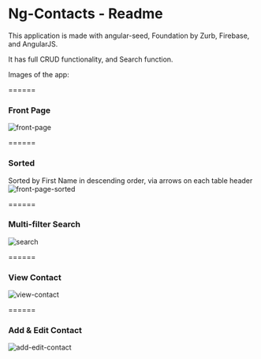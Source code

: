 # Ng-Contacts - Readme

This application is made with angular-seed, Foundation by Zurb, Firebase, and AngularJS.

It has full CRUD functionality, and Search function.

Images of the app:

======
### Front Page
![front-page](http://i.imgur.com/JZpjaBw.jpg)

======
### Sorted
Sorted by First Name in descending order, via arrows on each table header
![front-page-sorted](http://i.imgur.com/U6ZxdVf.jpg)

======
### Multi-filter Search
![search](http://i.imgur.com/DmIfN8C.jpg)

======
### View Contact
![view-contact](http://i.imgur.com/zp2mCyk.png?1)

======
### Add & Edit Contact
![add-edit-contact](http://i.imgur.com/N7LfJhO.png?1)
